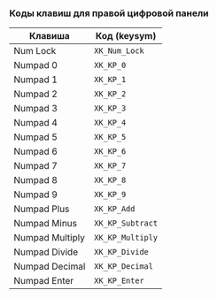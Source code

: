 ### Коды клавиш для правой цифровой панели

| Клавиша                | Код (keysym)      |
|-----------------------|-------------------|
| Num Lock              | `XK_Num_Lock`     |
| Numpad 0              | `XK_KP_0`         |
| Numpad 1              | `XK_KP_1`         |
| Numpad 2              | `XK_KP_2`         |
| Numpad 3              | `XK_KP_3`         |
| Numpad 4              | `XK_KP_4`         |
| Numpad 5              | `XK_KP_5`         |
| Numpad 6              | `XK_KP_6`         |
| Numpad 7              | `XK_KP_7`         |
| Numpad 8              | `XK_KP_8`         |
| Numpad 9              | `XK_KP_9`         |
| Numpad Plus           | `XK_KP_Add`       |
| Numpad Minus          | `XK_KP_Subtract`  |
| Numpad Multiply        | `XK_KP_Multiply`  |
| Numpad Divide         | `XK_KP_Divide`    |
| Numpad Decimal        | `XK_KP_Decimal`   |
| Numpad Enter          | `XK_KP_Enter`     |


